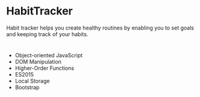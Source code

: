 # HabitTracker

Habit tracker helps you create healthy routines by enabling you to set goals and keeping track of your habits. 

# 
<ul>
  <li>Object-oriented JavaScript</li>
  <li>DOM Manipulation</li>
  <li>Higher-Order Functions</li>
  <li>ES2015</li>
  <li>Local Storage</li>
  <li>Bootstrap</li>
</ul>
